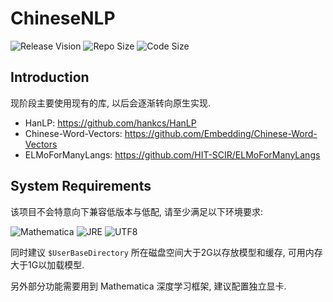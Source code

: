 # ChineseNLP

![Release Vision](https://img.shields.io/badge/release-failed-ff0000.svg)
![Repo Size](https://img.shields.io/github/repo-size/GalAster/ChineseNLP.svg)
![Code Size](https://img.shields.io/github/languages/code-size/GalAster/ChineseNLP.svg)

## Introduction

现阶段主要使用现有的库, 以后会逐渐转向原生实现.

- HanLP: https://github.com/hankcs/HanLP
- Chinese-Word-Vectors: https://github.com/Embedding/Chinese-Word-Vectors
- ELMoForManyLangs: https://github.com/HIT-SCIR/ELMoForManyLangs

## System Requirements

该项目不会特意向下兼容低版本与低配, 请至少满足以下环境要求:

![Mathematica](https://img.shields.io/badge/Mathematica-%3E%3D11.3-brightgreen.svg)
![JRE](https://img.shields.io/badge/JRE-%3E%3D1.7-green.svg)
![UTF8](https://img.shields.io/badge/Encode-UTF8-red.svg)

同时建议 `$UserBaseDirectory` 所在磁盘空间大于2G以存放模型和缓存, 可用内存大于1G以加载模型.

另外部分功能需要用到 Mathematica 深度学习框架, 建议配置独立显卡.
